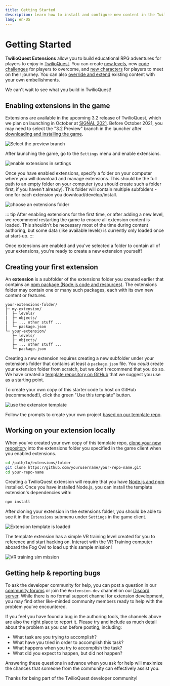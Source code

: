 ```yaml
---
title: Getting Started
description: Learn how to install and configure new content in the TwilioQuest game, and how to build your own new levels, characters, and code challenges.
lang: en-US
---
```


# Getting Started
**TwilioQuest Extensions** allow you to build educational RPG adventures for players to enjoy in [TwilioQuest](https://www.twilio.com/quest). You can create [new levels](levels), new [code challenges](objectives) for players to overcome, and [new characters](npcs) for players to meet on their journey. You can also [override and extend](architecture) existing content with your own embellishments.

We can't wait to see what you build in TwilioQuest!

## Enabling extensions in the game

Extensions are available in the upcoming 3.2 release of TwilioQuest, which we plan on launching in October at [SIGNAL 2021](https://signal.twilio.com). Before October 2021, you may need to select the "3.2 Preview" branch in the launcher after [downloading and installing the game](https://www.twilio.com/quest/download).

![Select the preview branch](./images/launcher.png)

After launching the game, go to the `Settings` menu and enable extensions.

![enable extensions in settings](./images/enable_extensions.png)

Once you have enabled extensions, specify a folder on your computer where you will download and manage extensions. This should be the full path to an empty folder on your computer (you should create such a folder first, if you haven't already). This folder will contain multiple subfolders - one for each extension you download/develop/install.

![choose an extensions folder](./images/extensions_folder.png)

::: tip
After enabling extensions for the first time, or after adding a new level, we recommend restarting the game to ensure all extension content is loaded. This shouldn't be necessary most of the time during content authoring, but some data (like available levels) is currently only loaded once at start-up.
:::

Once extensions are enabled and you've selected a folder to contain all of your extensions, you're ready to create a new extension yourself!

## Creating your first extension

An **extension** is a subfolder of the extensions folder you created earlier that contains an [npm package (Node.js code and resources)](https://docs.npmjs.com/packages-and-modules/introduction-to-packages-and-modules). The extensions folder may contain one or many such packages, each with its own new content or features.

```
your-extensions-folder/
├─ my-extension/
│  ├─ levels/
|  ├─ objects/
|  ├─ ... other stuff ...
│  └─ package.json
└─ your-extension/
   ├─ levels/
   ├─ objects/
   ├─ ... other stuff ...
   └─ package.json
```

Creating a new extension requires creating a new subfolder under your extensions folder that contains at least a `package.json` file. You *could* create your extension folder from scratch, but we don't recommend that you do so. We have created a [template repository on GitHub](https://github.com/TwilioQuest/twilioquest-extension-template) that we suggest you use as a starting point.

To create your own copy of this starter code to host on GitHub (recommended!), click the green "Use this template" button.

![use the extension template](./images/use_template.png)

Follow the prompts to create your own project [based on our template repo](https://github.com/TwilioQuest/twilioquest-extension-template/generate).

## Working on your extension locally
When you've created your own copy of this template repo, [clone your new repository](https://docs.github.com/en/github/creating-cloning-and-archiving-repositories/cloning-a-repository) into the extensions folder you specified in the game client when you enabled extensions.

```bash
cd /path/to/extensions/folder
git clone https://github.com/yourusername/your-repo-name.git
cd your-repo-name
```

Creating a TwilioQuest extension will require that you have [Node.js and npm](https://nodejs.org/en/download/) installed. Once you have installed Node.js, you can install the template extension's dependencies with:

```bash
npm install
```

After cloning your extension in the extensions folder, you should be able to see it in the `Extensions` submenu under `Settings` in the game client.

![Extension template is loaded](./images/extension_loaded.png)

The template extension has a simple VR training level created for you to reference and start hacking on. Interact with the VR Training computer aboard the Fog Owl to load up this sample mission!

![VR training sim mission](./images/vr_mission_computer.png)

## Getting help & reporting bugs
To ask the developer community for help, you can post a question in our [community forums](https://community.twilio.com/twilioquest) or join the `#extension-dev` channel on our [Discord server](https://twil.io/tq-discord). While there is no formal support channel for extension development, you may find other like-minded community members ready to help with the problem you've encountered.

If you feel you have found a bug in the authoring tools, the channels above are also the right place to report it. Please try and include as much detail about the problem as you can before posting, including:

* What task are you trying to accomplish?
* What have you tried in order to accomplish this task?
* What happens when you try to accomplish the task?
* What did you expect to happen, but did not happen?

Answering these questions in advance when you ask for help will maximize the chances that someone from the community can effectively assist you.

Thanks for being part of the TwilioQuest developer community!
